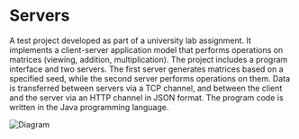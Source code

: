 # Servers

A test project developed as part of a university lab assignment. 
It implements a client-server application model that performs operations on matrices (viewing, addition, multiplication). The project includes a program interface and two servers. The first server generates matrices based on a specified seed, while the second server performs operations on them. Data is transferred between servers via a TCP channel, and between the client and the server via an HTTP channel in JSON format. The program code is written in the Java programming language.


![Diagram](https://github.com/user-attachments/assets/24d6b7d1-93a2-44ff-bcfe-1640dc7f1772)
